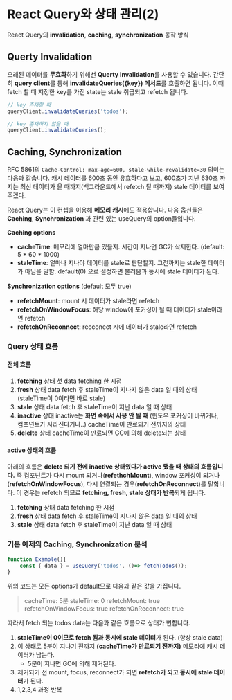 # React Query와 상태 관리(2)

React Query의 **invalidation**, **caching**, **synchronization** 동작 방식

## Querty Invalidation
오래된 데이터를 **무효화**하기 위해선 **Querty Invalidation**를 사용할 수 있습니다.
간단히 **query client**를 통해 **invalidateQueries({key}) 메서드**를 호출하면 됩니다.
이때 fetch 할 때 지정한 key를 가진 state는 stale 취급되고 refetch 됩니다.

```javascript
// key 존재할 때
queryClient.invalidateQueries('todos');

// key 존재하지 않을 때
queryClient.invalidateQueries();
```

## Caching, Synchronization
RFC 5861의 `Cache-Control: max-age=600, stale-while-revalidate=30` 의미는 다음과 같습니다.
캐시 데이터를 600초 동안 유효하다고 보고, 600초가 지난 630초 까지는 최신 데이터가 올 때까지(백그라운드에서 refetch 될 때까지) stale 데이터를 보여주겠다.

React Query는 이 컨셉을 이용해 **메모리 캐시**에도 적용합니다. 다음 옵션들은 **Caching**, **Synchronization** 과 관련 있는 useQuery의 option들입니다.

**Caching options**
- **cacheTime**: 메모리에 얼마만큼 있을지. 시간이 지나면 GC가 삭제한다. (default: 5 * 60 * 1000)
- **staleTime**: 얼마나 지나야 데이터를 stale로 판단할지. 그전까지는 stale한 데이터가 아님을 말함. default(0) 으로 설정하면 불러옴과 동시에 stale 데이터가 된다.

**Synchronization options** (default 모두 true)
- **refetchMount**: mount 시 데이터가 stale라면 refetch
- **refetchOnWindowFocus**: 해당 window에 포커싱이 될 때 데이터가 stale이라면 refetch
- **refetchOnReconnect**: recconect 시에 데이터가 stale라면 refetch

### Query 상태 흐름
#### 전체 흐름
1. **fetching** 상태
    첫 data fetching 한 시점
2. **fresh** 상태
    data fetch 후 staleTime이 지나지 않은 data 일 때의 상태 (staleTime이 0이라면 바로 stale)
3. **stale** 상태
    data fetch 후 staleTime이 지난 data 일 때 상태
4. **inactive** 상태
    inactive는 **화면 속에서 사용 안 될 때** (윈도우 포커싱이 바뀌거나, 컴포넌트가 사라진다거나..)
    cacheTime이 만료되기 전까지의 상태
5. **delelte** 상태
    cacheTime이 만료되면 GC에 의해 delete되는 상태

#### active 상태의 흐름
아래의 흐름은 **delete 되기 전에 inactive 상태였다가 active 됐을 때 상태의 흐름입니다.** 즉 컴포넌트가 다시 mount 되거나(**refethchMount**), window 포커싱이 되거나(**refetchOnWindowFocus**), 다시 연결되는 경우(**refetchOnReconnect**)를 말합니다. 이 경우는 refetch 되므로 **fetching, fresh, stale 상태가 반복**되게 됩니다.
1. **fetching** 상태
    data fetching 한 시점
2. **fresh** 상태
    data fetch 후 staleTime이 지나지 않은 data 일 때의 상태 
3. **stale** 상태
    data fetch 후 staleTime이 지난 data 일 때 상태

### 기본 예제의 Caching, Synchronization 분석
```javascript
function Example(){
    const { data } = useQuery('todos', ()=> fetchTodos());
}
```
위의 코드는 모든 options가 default므로 다음과 같은 값을 가집니다.
>cacheTime: 5분
staleTime: 0
refetchMount: true
refetchOnWindowFocus: true
refetchOnReconnect: true

따라서 fetch 되는 todos data는 다음과 같은 흐름으로 상태가 변합니다.
1. **staleTime이 0이므로 fetch 됨과 동시에 stale 데이터**가 된다. (항상 stale data)
2. 이 상태로 5분이 지나기 전까지 **(cacheTime가 만료되기 전까지)** 메모리에 캐시 데이터가 남는다.
    - 5분이 지나면 GC에 의해 제거된다.
3. 제거되기 전 mount, focus, reconnect가 되면 **refetch가 되고 동시에 stale 데이터**가 된다.
4. 1,2,3,4 과정 반복




